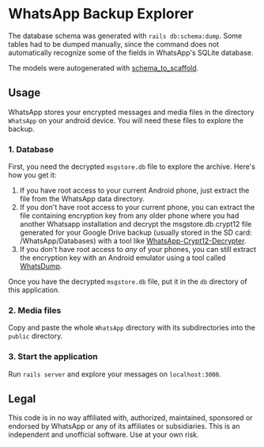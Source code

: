 # WhatsApp Backup Explorer
The database schema was generated with `rails db:schema:dump`. Some tables had to be dumped manually, since the command does not automatically recognize some of the fields in WhatsApp's SQLite database.

The models were autogenerated with [schema_to_scaffold](https://github.com/frenesim/schema_to_scaffold).

## Usage
WhatsApp stores your encrypted messages and media files in the directory `WhatsApp` on your android device. You will need these files to explore the backup.

### 1. Database
First, you need the decrypted `msgstore.db` file to explore the archive. Here's how you get it:
1. If you have root access to your current Android phone, just extract the file from the WhatsApp data directory.
2. If you don't have root access to your current phone, you can extract the file containing encryption key from any older phone where you had another Whatsapp installation and decrypt the msgstore.db.crypt12 file generated for your Google Drive backup (usually stored in the SD card: /WhatsApp/Databases) with a tool like [WhatsApp-Crypt12-Decrypter](https://github.com/EliteAndroidApps/WhatsApp-Crypt12-Decrypter).
3. If you don't have root access to *any* of your phones, you can still extract the encryption key with an Android emulator using a tool called [WhatsDump](https://github.com/MarcoG3/WhatsDump).

Once you have the decrypted `msgstore.db` file, put it in the `db` directory of this application.

### 2. Media files
Copy and paste the whole `WhatsApp` directory with its subdirectories into the `public` directory.

### 3. Start the application
Run `rails server` and explore your messages on `localhost:3000`.

## Legal
This code is in no way affiliated with, authorized, maintained, sponsored or endorsed by WhatsApp or any of its affiliates or subsidiaries. This is an independent and unofficial software. Use at your own risk.
